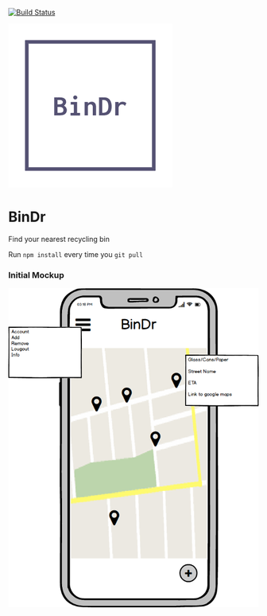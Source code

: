 [![Build Status](https://travis-ci.org/bindoctor/BinDr.svg?branch=master)](https://travis-ci.org/bindoctor/BinDr)

![Image of BinDr](LogoDesigns/pinterest_profile_image.png)
# BinDr
Find your nearest recycling bin

Run `npm install` every time you `git pull`


### Initial Mockup

![Image of Homepage](Mockups/HomePage.png)

